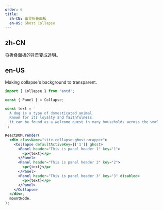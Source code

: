 ```yaml
---
order: 6
title:
  zh-CN: 幽灵折叠面板
  en-US: Ghost Collapse
---
```


## zh-CN

将折叠面板的背景变成透明。

## en-US

Making collapse's background to transparent.

```jsx
import { Collapse } from 'antd';

const { Panel } = Collapse;

const text = `
  A dog is a type of domesticated animal.
  Known for its loyalty and faithfulness,
  it can be found as a welcome guest in many households across the world.
`;

ReactDOM.render(
  <div className="site-collapse-ghost-wrapper">
    <Collapse defaultActiveKey={['1']} ghost>
      <Panel header="This is panel header 1" key="1">
        <p>{text}</p>
      </Panel>
      <Panel header="This is panel header 2" key="2">
        <p>{text}</p>
      </Panel>
      <Panel header="This is panel header 3" key="3" disabled>
        <p>{text}</p>
      </Panel>
    </Collapse>
  </div>,
  mountNode,
);
```

<style>
.site-collapse-ghost-wrapper {
  padding: 26px 16px 16px;
  background: rgb(190, 200, 200);
}
</style>